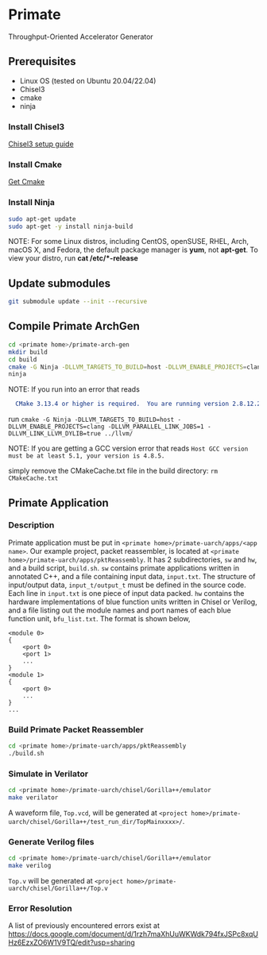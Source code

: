 # Primate

Throughput-Oriented Accelerator Generator

## Prerequisites
- Linux OS (tested on Ubuntu 20.04/22.04)
- Chisel3
- cmake
- ninja

### Install Chisel3
[Chisel3 setup guide](https://github.com/chipsalliance/chisel/blob/3.4-release/SETUP.md)

### Install Cmake
[Get Cmake](https://cmake.org/download/)

### Install Ninja
```bash
sudo apt-get update
sudo apt-get -y install ninja-build
```
NOTE: For some Linux distros, including CentOS, openSUSE, RHEL, Arch, macOS X, and Fedora, the default package manager is **yum**, not **apt-get**. To view your distro, run **cat /etc/*-release**


## Update submodules
```bash
git submodule update --init --recursive
```

## Compile Primate ArchGen
```bash
cd <primate home>/primate-arch-gen
mkdir build
cd build
cmake -G Ninja -DLLVM_TARGETS_TO_BUILD=host -DLLVM_ENABLE_PROJECTS=clang -DLLVM_PARALLEL_LINK_JOBS=1 -DLLVM_LINK_LLVM_DYLIB=true ../llvm/
ninja
```
NOTE: If you run into an error that reads
```CMake Error at CMakeLists.txt:3 (cmake_minimum_required):
  CMake 3.13.4 or higher is required.  You are running version 2.8.12.2
```
run
```cmake -G Ninja -DLLVM_TARGETS_TO_BUILD=host -DLLVM_ENABLE_PROJECTS=clang -DLLVM_PARALLEL_LINK_JOBS=1 -DLLVM_LINK_LLVM_DYLIB=true ../llvm/```

NOTE:
If you are getting a GCC version error that reads
```Host GCC version must be at least 5.1, your version is 4.8.5.```

simply remove the CMakeCache.txt file in the build directory:
```rm CMakeCache.txt```

## Primate Application
### Description
Primate application must be put in `<primate home>/primate-uarch/apps/<app name>`. 
Our example project, packet reassembler, is located at `<primate home>/primate-uarch/apps/pktReassembly`. It has 2 subdirectories, `sw` and `hw`, and a build script, `build.sh`. 
`sw` contains primate applications written in annotated C++, and a file containing input data, `input.txt`. The structure of input/output data, `input_t/output_t` must be defined in the source code. Each line in `input.txt` is one piece of input data packed.
`hw` contains the hardware implementations of blue function units written in Chisel or Verilog, and a file listing out the module names and port names of each blue function unit, `bfu_list.txt`. The format is shown below,
```
<module 0>
{
    <port 0>
    <port 1>
    ...
}
<module 1>
{
    <port 0>
    ...
}
...
```

### Build Primate Packet Reassembler
```bash
cd <primate home>/primate-uarch/apps/pktReassembly
./build.sh
```

### Simulate in Verilator
```bash
cd <primate home>/primate-uarch/chisel/Gorilla++/emulator
make verilator
```
A waveform file, `Top.vcd`, will be generated at `<project home>/primate-uarch/chisel/Gorilla++/test_run_dir/TopMainxxxx>/`.

### Generate Verilog files
```bash
cd <primate home>/primate-uarch/chisel/Gorilla++/emulator
make verilog
```
`Top.v` will be generated at `<project home>/primate-uarch/chisel/Gorilla++/Top.v`

### Error Resolution
A list of previously encountered errors exist at https://docs.google.com/document/d/1rzh7maXhUuWKWdk794fxJSPc8xqUHz6EzxZO6W1V9TQ/edit?usp=sharing

